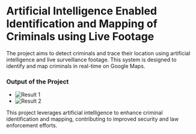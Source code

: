 # Artificial Intelligence Enabled Identification and Mapping of Criminals using Live Footage


The project aims to detect criminals and trace their location using artificial intelligence and live surveillance footage. This system is designed to identify and map criminals in real-time on Google Maps.
### Output of the Project

- ![Result 1](https://github.com/gsm005/Criminal_Identification_Mapping-System/assets/112815450/1113617a-44d9-4d0c-8dc6-3db8f4a144ca)
- ![Result 2](https://github.com/gsm005/Criminal_Identification_Mapping-System/assets/112815450/60b0d20f-d874-4cc2-8d8e-ad64e496cd79)

This project leverages artificial intelligence to enhance criminal identification and mapping, contributing to improved security and law enforcement efforts.

